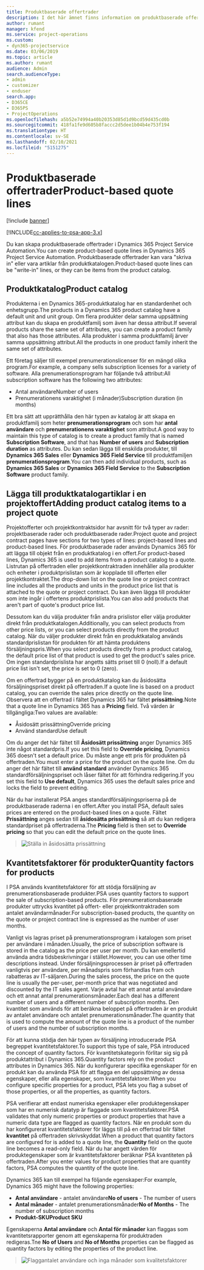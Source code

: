 ```yaml
---
title: Produktbaserade offertrader
description: I det här ämnet finns information om produktbaserade offertrader.
author: rumant
manager: kfend
ms.service: project-operations
ms.custom:
- dyn365-projectservice
ms.date: 03/06/2019
ms.topic: article
ms.author: rumant
audience: Admin
search.audienceType:
- admin
- customizer
- enduser
search.app:
- D365CE
- D365PS
- ProjectOperations
ms.openlocfilehash: a5b52e74994a40b20353d85d1d9bcd59d435cd0b
ms.sourcegitcommit: 418fa1fe9d605b8faccc2d5dee1b04b4e753f194
ms.translationtype: HT
ms.contentlocale: sv-SE
ms.lasthandoff: 02/10/2021
ms.locfileid: "5151275"
---
```

# <a name="product-based-quote-lines"></a><span data-ttu-id="c94c6-103">Produktbaserade offertrader</span><span class="sxs-lookup"><span data-stu-id="c94c6-103">Product-based quote lines</span></span>

[!include [banner](../includes/psa-now-project-operations.md)]

[!INCLUDE[cc-applies-to-psa-app-3.x](../includes/cc-applies-to-psa-app-3x.md)]


<span data-ttu-id="c94c6-104">Du kan skapa produktbaserade offertrader i Dynamics 365 Project Service Automation.</span><span class="sxs-lookup"><span data-stu-id="c94c6-104">You can create product-based quote lines in Dynamics 365 Project Service Automation.</span></span> <span data-ttu-id="c94c6-105">Produktbaserade offertrader kan vara "skriva in" eller vara artiklar från produktkatalogen.</span><span class="sxs-lookup"><span data-stu-id="c94c6-105">Product-based quote lines can be "write-in" lines, or they can be items from the product catalog.</span></span>

## <a name="product-catalog"></a><span data-ttu-id="c94c6-106">Produktkatalog</span><span class="sxs-lookup"><span data-stu-id="c94c6-106">Product catalog</span></span>

<span data-ttu-id="c94c6-107">Produkterna i en Dynamics 365-produktkatalog har en standardenhet och enhetsgrupp.</span><span class="sxs-lookup"><span data-stu-id="c94c6-107">The products in a Dynamics 365 product catalog have a default unit and unit group.</span></span> <span data-ttu-id="c94c6-108">Om flera produkter delar samma uppsättning attribut kan du skapa en produktfamilj som även har dessa attribut.</span><span class="sxs-lookup"><span data-stu-id="c94c6-108">If several products share the same set of attributes, you can create a product family that also has those attributes.</span></span> <span data-ttu-id="c94c6-109">Alla produkter i samma produktfamilj ärver samma uppsättning attribut.</span><span class="sxs-lookup"><span data-stu-id="c94c6-109">All the products in one product family inherit the same set of attributes.</span></span>

<span data-ttu-id="c94c6-110">Ett företag säljer till exempel prenumerationslicenser för en mängd olika program.</span><span class="sxs-lookup"><span data-stu-id="c94c6-110">For example, a company sells subscription licenses for a variety of software.</span></span> <span data-ttu-id="c94c6-111">Alla prenumerationsprogram har följande två attribut:</span><span class="sxs-lookup"><span data-stu-id="c94c6-111">All subscription software has the following two attributes:</span></span>

- <span data-ttu-id="c94c6-112">Antal användare</span><span class="sxs-lookup"><span data-stu-id="c94c6-112">Number of users</span></span> 
- <span data-ttu-id="c94c6-113">Prenumerationens varaktighet (i månader)</span><span class="sxs-lookup"><span data-stu-id="c94c6-113">Subscription duration (in months)</span></span>

<span data-ttu-id="c94c6-114">Ett bra sätt att upprätthålla den här typen av katalog är att skapa en produktfamilj som heter **prenumerationsprogram** och som har **antal användare** och **prenumerationens varaktighet** som attribut.</span><span class="sxs-lookup"><span data-stu-id="c94c6-114">A good way to maintain this type of catalog is to create a product family that is named **Subscription Software**, and that has **Number of users** and **Subscription duration** as attributes.</span></span> <span data-ttu-id="c94c6-115">Du kan sedan lägga till enskilda produkter, till **Dynamics 365 Sales** eller **Dynamics 365 Field Service** till produktfamiljen **prenumerationsprogram**.</span><span class="sxs-lookup"><span data-stu-id="c94c6-115">You can then add individual products, such as **Dynamics 365 Sales** or **Dynamics 365 Field Service** to the **Subscription Software** product family.</span></span>

## <a name="adding-product-catalog-items-to-a-project-quote"></a><span data-ttu-id="c94c6-116">Lägga till produktkatalogartiklar i en projektoffert</span><span class="sxs-lookup"><span data-stu-id="c94c6-116">Adding product catalog items to a project quote</span></span>

<span data-ttu-id="c94c6-117">Projektofferter och projektkontraktsidor har avsnitt för två typer av rader: projektbaserade rader och produktbaserade rader.</span><span class="sxs-lookup"><span data-stu-id="c94c6-117">Project quote and project contract pages have sections for two types of lines: project-based lines and product-based lines.</span></span> <span data-ttu-id="c94c6-118">För produktbaserade rader används Dynamics 365 för att lägga till objekt från en produktkatalog i en offert.</span><span class="sxs-lookup"><span data-stu-id="c94c6-118">For product-based lines, Dynamics 365 is used to add items from a product catalog to a quote.</span></span> <span data-ttu-id="c94c6-119">Listrutan på offertraden eller projektkontraktraden innehåller alla produkter och enheter i produktprislistan som är kopplade till offerten eller projektkontraktet.</span><span class="sxs-lookup"><span data-stu-id="c94c6-119">The drop-down list on the quote line or project contract line includes all the products and units in the product price list that is attached to the quote or project contract.</span></span> <span data-ttu-id="c94c6-120">Du kan även lägga till produkter som inte ingår i offertens produktprislista.</span><span class="sxs-lookup"><span data-stu-id="c94c6-120">You can also add products that aren't part of quote's product price list.</span></span>

<span data-ttu-id="c94c6-121">Dessutom kan du välja produkter från andra prislistor eller välja produkter direkt från produktkatalogen.</span><span class="sxs-lookup"><span data-stu-id="c94c6-121">Additionally, you can select products from other price lists, or you can select products directly from the product catalog.</span></span> <span data-ttu-id="c94c6-122">När du väljer produkter direkt från en produktkatalog används standardprislistan för produkten för att hämta produktens försäljningspris.</span><span class="sxs-lookup"><span data-stu-id="c94c6-122">When you select products directly from a product catalog, the default price list of that product is used to get the product's sales price.</span></span> <span data-ttu-id="c94c6-123">Om ingen standardprislista har angetts sätts priset till 0 (noll).</span><span class="sxs-lookup"><span data-stu-id="c94c6-123">If a default price list isn't set, the price is set to 0 (zero).</span></span>

<span data-ttu-id="c94c6-124">Om en offertrad bygger på en produktkatalog kan du åsidosätta försäljningspriset direkt på offertraden.</span><span class="sxs-lookup"><span data-stu-id="c94c6-124">If a quote line is based on a product catalog, you can override the sales price directly on the quote line.</span></span> <span data-ttu-id="c94c6-125">Observera att en offertrad i fältet Dynamics 365 har fältet **prissättning**.</span><span class="sxs-lookup"><span data-stu-id="c94c6-125">Note that a quote line in Dynamics 365 has a **Pricing** field.</span></span> <span data-ttu-id="c94c6-126">Två värden är tillgängliga:</span><span class="sxs-lookup"><span data-stu-id="c94c6-126">Two values are available:</span></span>

- <span data-ttu-id="c94c6-127">Åsidosätt prissättning</span><span class="sxs-lookup"><span data-stu-id="c94c6-127">Override pricing</span></span>  
- <span data-ttu-id="c94c6-128">Använd standard</span><span class="sxs-lookup"><span data-stu-id="c94c6-128">Use default</span></span>

<span data-ttu-id="c94c6-129">Om du anger det här fältet till **Åsidosätt prissättning** anger Dynamics 365 inte något standardpris.</span><span class="sxs-lookup"><span data-stu-id="c94c6-129">If you set this field to **Override pricing**, Dynamics 365 doesn't set a default price.</span></span> <span data-ttu-id="c94c6-130">Du måste ange ett pris för produkten på offertraden.</span><span class="sxs-lookup"><span data-stu-id="c94c6-130">You must enter a price for the product on the quote line.</span></span> <span data-ttu-id="c94c6-131">Om du anger det här fältet till **använd standard** använder Dynamics 365 standardförsäljningspriset och låser fältet för att förhindra redigering.</span><span class="sxs-lookup"><span data-stu-id="c94c6-131">If you set this field to **Use default**, Dynamics 365 uses the default sales price and locks the field to prevent editing.</span></span>

<span data-ttu-id="c94c6-132">När du har installerat PSA anges standardförsäljningspriserna på de produktbaserade raderna i en offert.</span><span class="sxs-lookup"><span data-stu-id="c94c6-132">After you install PSA, default sales prices are entered on the product-based lines on a quote.</span></span> <span data-ttu-id="c94c6-133">Fältet **Prissättning** anges sedan till **åsidosätta prissättning** så att du kan redigera standardpriset på offertraderna.</span><span class="sxs-lookup"><span data-stu-id="c94c6-133">The **Pricing** field is then set to **Override pricing** so that you can edit the default price on the quote lines.</span></span>

> ![Ställa in åsidosätta prissättning](media/basic-guide-10.png)
 
## <a name="quantity-factors-for-products"></a><span data-ttu-id="c94c6-135">Kvantitetsfaktorer för produkter</span><span class="sxs-lookup"><span data-stu-id="c94c6-135">Quantity factors for products</span></span>

<span data-ttu-id="c94c6-136">I PSA används kvantitetsfaktorer för att stödja försäljning av prenumerationsbaserade produkter.</span><span class="sxs-lookup"><span data-stu-id="c94c6-136">PSA uses quantity factors to support the sale of subscription-based products.</span></span> <span data-ttu-id="c94c6-137">För prenumerationsbaserade produkter uttrycks kvantitet på offert- eller projektkontraktraden som antalet användarmånader.</span><span class="sxs-lookup"><span data-stu-id="c94c6-137">For subscription-based products, the quantity on the quote or project contract line is expressed as the number of user months.</span></span>

<span data-ttu-id="c94c6-138">Vanligt vis lagras priset på prenumerationsprogram i katalogen som priset per användare i månaden.</span><span class="sxs-lookup"><span data-stu-id="c94c6-138">Usually, the price of subscription software is stored in the catalog as the price per user per month.</span></span> <span data-ttu-id="c94c6-139">Du kan emellertid använda andra tidsbeskrivningar i stället.</span><span class="sxs-lookup"><span data-stu-id="c94c6-139">However, you can use other time descriptions instead.</span></span> <span data-ttu-id="c94c6-140">Under försäljningsprocessen är priset på offertraden vanligtvis per användare, per månadspris som förhandlas fram och rabatteras av IT-säljaren.</span><span class="sxs-lookup"><span data-stu-id="c94c6-140">During the sales process, the price on the quote line is usually the per-user, per-month price that was negotiated and discounted by the IT sales agent.</span></span> <span data-ttu-id="c94c6-141">Varje avtal har ett annat antal användare och ett annat antal prenumerationsmånader.</span><span class="sxs-lookup"><span data-stu-id="c94c6-141">Each deal has a different number of users and a different number of subscription months.</span></span> <span data-ttu-id="c94c6-142">Den kvantitet som används för att beräkna beloppet på offertraden är en produkt av antalet användare och antalet prenumerationsmånader.</span><span class="sxs-lookup"><span data-stu-id="c94c6-142">The quantity that is used to compute the amount of the quote line is a product of the number of users and the number of subscription months.</span></span>

<span data-ttu-id="c94c6-143">För att kunna stödja den här typen av försäljning introducerade PSA begreppet kvantitetsfaktorer.</span><span class="sxs-lookup"><span data-stu-id="c94c6-143">To support this type of sale, PSA introduced the concept of quantity factors.</span></span> <span data-ttu-id="c94c6-144">För kvantitetskategorin förlitar sig sig på produktattribut i Dynamics 365.</span><span class="sxs-lookup"><span data-stu-id="c94c6-144">Quantity factors rely on the product attributes in Dynamics 365.</span></span> <span data-ttu-id="c94c6-145">När du konfigurerar specifika egenskaper för en produkt kan du använda PSA för att flagga en del uppsättning av dessa egenskaper, eller alla egenskaper, som kvantitetsfaktorer.</span><span class="sxs-lookup"><span data-stu-id="c94c6-145">When you configure specific properties for a product, PSA lets you flag a subset of those properties, or all the properties, as quantity factors.</span></span>

<span data-ttu-id="c94c6-146">PSA verifierar att endast numeriska egenskaper eller produktegenskaper som har en numerisk datatyp är flaggade som kvantitetsfaktorer.</span><span class="sxs-lookup"><span data-stu-id="c94c6-146">PSA validates that only numeric properties or product properties that have a numeric data type are flagged as quantity factors.</span></span> <span data-ttu-id="c94c6-147">När en produkt som du har konfigurerat kvantitetsfaktorer för läggs till på en offertrad blir fältet **kvantitet** på offertraden skrivskyddat.</span><span class="sxs-lookup"><span data-stu-id="c94c6-147">When a product that quantity factors are configured for is added to a quote line, the **Quantity** field on the quote line becomes a read-only field.</span></span> <span data-ttu-id="c94c6-148">När du har angett värden för produktegenskaper som är kvantitetsfaktorer beräknar PSA kvantiteten på offertraden.</span><span class="sxs-lookup"><span data-stu-id="c94c6-148">After you enter values for product properties that are quantity factors, PSA computes the quantity of the quote line.</span></span>

<span data-ttu-id="c94c6-149">Dynamics 365 kan till exempel ha följande egenskaper:</span><span class="sxs-lookup"><span data-stu-id="c94c6-149">For example, Dynamics 365 might have the following properties:</span></span> 

- <span data-ttu-id="c94c6-150">**Antal användare** - antalet användare</span><span class="sxs-lookup"><span data-stu-id="c94c6-150">**No of users** - The number of users</span></span> 
- <span data-ttu-id="c94c6-151">**Antal månader** - antalet prenumerationsmånader</span><span class="sxs-lookup"><span data-stu-id="c94c6-151">**No of Months** - The number of subscription months</span></span>
- <span data-ttu-id="c94c6-152">**Produkt-SKU**</span><span class="sxs-lookup"><span data-stu-id="c94c6-152">**Product SKU**</span></span> 

<span data-ttu-id="c94c6-153">Egenskaperna **Antal användare** och **Antal för månader** kan flaggas som kvantitetsrapporter genom att egenskaperna för produktraden redigeras.</span><span class="sxs-lookup"><span data-stu-id="c94c6-153">Tne **No of Users** and **No of Months** properties can be flagged as quantity factors by editing the properties of the product line.</span></span> 

> ![Flaggantalet användare och inga månader som kvalitetsfaktorer](media/basic-guide-11.png)
 
